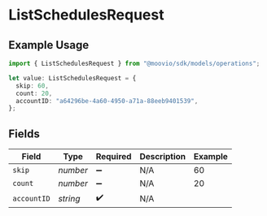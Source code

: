 # ListSchedulesRequest

## Example Usage

```typescript
import { ListSchedulesRequest } from "@moovio/sdk/models/operations";

let value: ListSchedulesRequest = {
  skip: 60,
  count: 20,
  accountID: "a64296be-4a60-4950-a71a-88eeb9401539",
};
```

## Fields

| Field              | Type               | Required           | Description        | Example            |
| ------------------ | ------------------ | ------------------ | ------------------ | ------------------ |
| `skip`             | *number*           | :heavy_minus_sign: | N/A                | 60                 |
| `count`            | *number*           | :heavy_minus_sign: | N/A                | 20                 |
| `accountID`        | *string*           | :heavy_check_mark: | N/A                |                    |